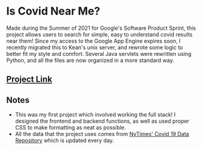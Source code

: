 # Is Covid Near Me?
Made during the Summer of 2021 for Google's Software Product Sprint, this project allows users to search for simple, easy to understand covid results near them! Since my access to the Google App Engine expires soon, I recently migrated this to Kean's unix server, and rewrote some logic to better fit my style and comfort. Several Java servlets were rewritten using Python, and all the files are now organized in a more standard way.

## [Project Link](http://thejonathanrivera.com/IsCovidNearMe)

## Notes
 * This was my first project which involved working the full stack! I designed the frontend and backend functions, as well as used proper CSS to make formatting as neat as possible.
 * All the data that the project uses comes from [NyTimes' Covid 19 Data Repository](https://github.com/nytimes/covid-19-data) which is updated every day.
